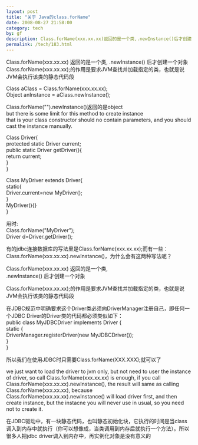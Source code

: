 ```yaml
---
layout: post
title: "关于 Java的class.forName"
date: 2008-08-27 21:58:00
category: tech
by: gf
description: Class.forName(xxx.xx.xx)返回的是一个类,.newInstance()后才创建一个对象Class.forName(xxx.xx.xx);的作用是要求JVM查找并加载指定的类，也就是说JVM会执行该类的静态代
permalink: /tech/183.html
---
```

Class.forName(xxx.xx.xx) 返回的是一个类, .newInstance() 后才创建一个对象 Class.forName(xxx.xx.xx);的作用是要求JVM查找并加载指定的类，也就是说JVM会执行该类的静态代码段

Class aClass = Class.forName(xxx.xx.xx);  
Object anInstance = aClass.newInstance();  
  
  
Class.forName("").newInstance()返回的是object  
but there is some limit for this method to create instance  
that is your class constructor should no contain parameters, and you should cast the instance manually.  
  
Class Driver\{  
protected static Driver current;  
public static Driver getDriver()\{  
return current;  
\}  
\}  
  
Class MyDriver extends Driver\{  
static\{  
Driver.current=new MyDriver();  
\}  
MyDriver()\{\}  
\}  
  
用时:  
Class.forName("MyDriver");  
Driver d=Driver.getDriver();  
  
有的jdbc连接数据库的写法里是Class.forName(xxx.xx.xx);而有一些：Class.forName(xxx.xx.xx).newInstance()，为什么会有这两种写法呢？  
  
Class.forName(xxx.xx.xx) 返回的是一个类,  
.newInstance() 后才创建一个对象  
  
Class.forName(xxx.xx.xx);的作用是要求JVM查找并加载指定的类，也就是说JVM会执行该类的静态代码段  
  
在JDBC规范中明确要求这个Driver类必须向DriverManager注册自己，即任何一个JDBC Driver的Driver类的代码都必须类似如下：  
public class MyJDBCDriver implements Driver \{  
static \{  
DriverManager.registerDriver(new MyJDBCDriver());  
\}  
\}  
  
所以我们在使用JDBC时只需要Class.forName(XXX.XXX);就可以了  
  
we just want to load the driver to jvm only, but not need to user the instance of driver, so call Class.forName(xxx.xx.xx) is enough, if you call Class.forName(xxx.xx.xx).newInstance(), the result will same as calling Class.forName(xxx.xx.xx), because Class.forName(xxx.xx.xx).newInstance() will load driver first, and then create instance, but the instacne you will never use in usual, so you need not to create it.  
  
在JDBC驱动中，有一块静态代码，也叫静态初始化块，它执行的时间是当class调入到内存中就执行（你可以想像成，当类调用到内存后就执行一个方法）。所以很多人把jdbc driver调入到内存中，再实例化对象是没有意义的